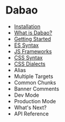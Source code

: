# Dabao

* [Installation](installation.md)
* [What is Dabao?](intro.md)
* [Getting Started](getting-started.md)
* [ES Syntax](javascript.md)
* [JS Frameworks](js-frameworks.md)
* [CSS Syntax](css.md)
* [CSS Dialects](css-dialects.md)
* Alias
* Multiple Targets
* Common Chunks
* Banner Comments
* Dev Mode
* Production Mode
* What's Next?
* API Reference

